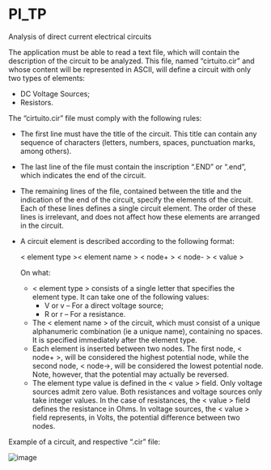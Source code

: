 # PI_TP
Analysis of direct current electrical circuits

The application must be able to read a text file, which will contain the description of the circuit to be analyzed. This file, named “cirtuito.cir” and whose content will be represented in ASCII, will define a circuit with only two types of elements:
- DC Voltage Sources;
- Resistors.

The “cirtuito.cir” file must comply with the following rules:
- The first line must have the title of the circuit. This title can contain any sequence of characters (letters, numbers, spaces, punctuation marks, among others).
- The last line of the file must contain the inscription “.END” or “.end”, which indicates the end of the circuit.
- The remaining lines of the file, contained between the title and the indication of the end of the circuit, specify the elements of the circuit. Each of these lines defines a single circuit element. The order of these lines is irrelevant, and does not affect how these elements are arranged in the circuit.
- A circuit element is described according to the following format:

  < element type >< element name > < node+ > < node- > < value >

  On what:
  - < element type > consists of a single letter that specifies the element type. It can take one of the following values:
    - V or v – For a direct voltage source;
    - R or r – For a resistance.
  - The < element name > of the circuit, which must consist of a unique alphanumeric combination (ie a unique name), containing no spaces. It is specified immediately after the element type.
  - Each element is inserted between two nodes. The first node, < node+ >, will be considered the highest potential node, while the second node, < node->, will be considered the lowest potential node. Note, however, that the potential may actually be reversed.
  - The element type value is defined in the < value > field. Only voltage sources admit zero value. Both resistances and voltage sources only take integer values. In the case of resistances, the < value > field defines the resistance in Ohms. In voltage sources, the < value > field represents, in Volts, the potential difference between two nodes.
  
Example of a circuit, and respective “.cir” file:

![image](https://user-images.githubusercontent.com/58945080/140827327-e4f61b00-f533-4ab3-bf5a-ef3ab99859ac.png)
